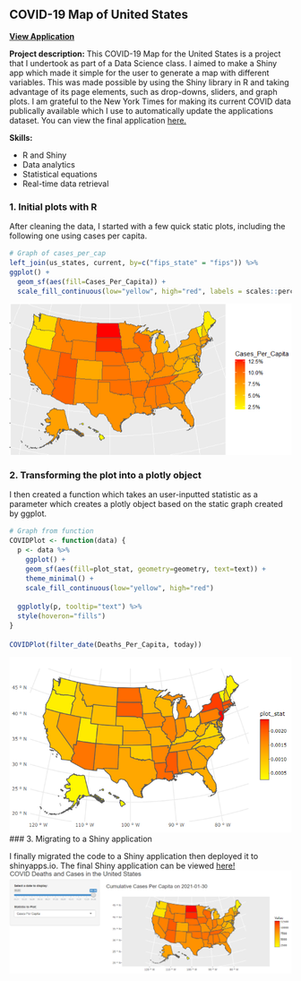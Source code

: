 ## COVID-19 Map of United States

[**View Application**](https://vanvurenl.shinyapps.io/covid_visualization/?_ga=2.267778314.581288874.1612146626-1614514016.1607710385)

**Project description:** This COVID-19 Map for the United States is a project that I undertook as part of a Data Science class. I aimed to make a Shiny app which made it simple for the user to generate a map with different variables. This was made possible by using the Shiny library in R and taking advantage of its page elements, such as drop-downs, sliders, and graph plots. I am grateful to the New York Times for making its current COVID data publically available which I use to automatically update the applications dataset. You can view the final application [here.](https://vanvurenl.shinyapps.io/covid_visualization/?_ga=2.267778314.581288874.1612146626-1614514016.1607710385)

**Skills:**
* R and Shiny
* Data analytics
* Statistical equations
* Real-time data retrieval

### 1. Initial plots with R

After cleaning the data, I started with a few quick static plots, including the following one using cases per capita. 

```r
# Graph of cases_per_cap
left_join(us_states, current, by=c("fips_state" = "fips")) %>% 
ggplot() +
  geom_sf(aes(fill=Cases_Per_Capita)) +
  scale_fill_continuous(low="yellow", high="red", labels = scales::percent)
```
<img src="images/casescap_covidmap.PNG?raw=true"/>

### 2. Transforming the plot into a plotly object

I then created a function which takes an user-inputted statistic as a parameter which creates a plotly object based on the static graph created by ggplot. 

```r
# Graph from function
COVIDPlot <- function(data) {
  p <- data %>% 
    ggplot() + 
    geom_sf(aes(fill=plot_stat, geometry=geometry, text=text)) +
    theme_minimal() +
    scale_fill_continuous(low="yellow", high="red")
  
  ggplotly(p, tooltip="text") %>% 
  style(hoveron="fills") 
}

COVIDPlot(filter_date(Deaths_Per_Capita, today))
```
<img src="images/plotly_covidmap.PNG?raw=true"/>
### 3. Migrating to a Shiny application

I finally migrated the code to a Shiny application then deployed it to shinyapps.io. The final Shiny application can be viewed [here!](https://vanvurenl.shinyapps.io/covid_visualization/?_ga=2.267778314.581288874.1612146626-1614514016.1607710385)
<img src="images/shinyappdemo.PNG?raw=true"/>
